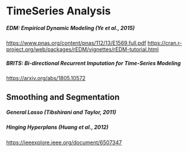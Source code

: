 # TimeSeries Analysis
##### EDM: Empirical Dynamic Modeling (Ye et al., 2015)
https://www.pnas.org/content/pnas/112/13/E1569.full.pdf
https://cran.r-project.org/web/packages/rEDM/vignettes/rEDM-tutorial.html

##### BRITS: Bi-directional Recurrent Imputation for Time-Series Modeling
https://arxiv.org/abs/1805.10572

## Smoothing and Segmentation
##### General Lasso (Tibshirani and Taylor, 2011)

##### Hinging Hyperplans (Huang et al., 2012)
https://ieeexplore.ieee.org/document/6507347


